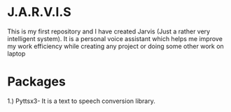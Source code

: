 # J.A.R.V.I.S
This is my first repository and I have created Jarvis (Just a rather very intelligent system). It is a personal voice assistant which helps me improve my work efficiency while creating any project or doing some other work on laptop
# Packages
1.) Pyttsx3- It is a text to speech conversion library.

